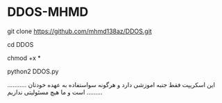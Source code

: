 # DDOS-MHMD

git clone https://github.com/mhmd138az/DDOS.git

cd DDOS

chmod +x * 

python2 DDOS.py


 ........... این اسکریپت فقط جنبه اموزشی دارد و هرگونه سواستفاده به عهده خودتان است و ما هیچ مسئولیتی نداریم .........
